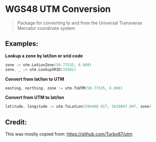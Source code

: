 # WGS48 UTM Conversion

> Package for converting to and from the Universal Transverse Mercator coordinate system

## Examples:

**Lookup a zone by lat/lon or srid code**
``` go
zone := utm.LatLonZone(50.77535, 6.008)
zone, _ := utm.LookupSRID(32601)
```

**Convert from lat/lon to UTM**
``` go
easting, northing, zone := utm.ToUTM(50.77535, 6.008)
```

**Convert from UTM to lat/lon**
``` go
latitude, longitude := utm.ToLatLon(294408.917, 5628897.997, zone)
```

## Credit:

This was mostly copied from: https://github.com/Turbo87/utm
